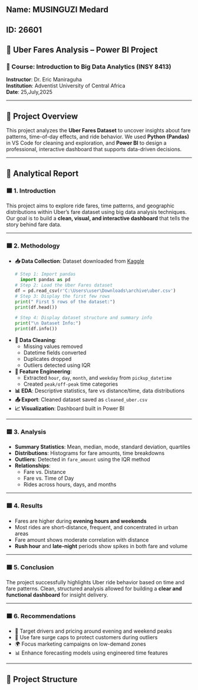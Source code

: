 ## Name: MUSINGUZI Medard
## ID: 26601

## 🚖 Uber Fares Analysis – Power BI Project

### 📘 Course: Introduction to Big Data Analytics (INSY 8413)  
**Instructor**: Dr. Eric Maniraguha  
**Institution**: Adventist University of Central Africa  
**Date**: 25,July,2025  

---

## 📌 Project Overview

This project analyzes the **Uber Fares Dataset** to uncover insights about fare patterns, time-of-day effects, and ride behavior. We used **Python (Pandas)** in VS Code for cleaning and exploration, and **Power BI** to design a professional, interactive dashboard that supports data-driven decisions.

---

## 🧾 Analytical Report

### 🟦 1. Introduction

This project aims to explore ride fares, time patterns, and geographic distributions within Uber’s fare dataset using big data analysis techniques. Our goal is to build a **clean, visual, and interactive dashboard** that tells the story behind fare data.

---

### 🟩 2. Methodology

- **📥 Data Collection**: Dataset downloaded from [Kaggle](https://www.kaggle.com/datasets/yasserh/uber-fares-dataset)
  ```python
  # Step 1: Import pandas
    import pandas as pd
  # Step 2: Load the Uber Fares dataset
  df = pd.read_csv(r'C:\Users\user\Downloads\archive\uber.csv')
  # Step 3: Display the first few rows
  print(" First 5 rows of the dataset:")
  print(df.head())

  # Step 4: Display dataset structure and summary info
  print("\n Dataset Info:")
  print(df.info())

  ```
- **🧹 Data Cleaning**:
  - Missing values removed
  - Datetime fields converted
  - Duplicates dropped
  - Outliers detected using IQR
- **🧠 Feature Engineering**:
  - Extracted `hour`, `day`, `month`, and `weekday` from `pickup_datetime`
  - Created `peak/off-peak` time categories
- **📊 EDA**: Descriptive statistics, fare vs distance/time, data distributions
- **📤 Export**: Cleaned dataset saved as `cleaned_uber.csv`
- **📈 Visualization**: Dashboard built in Power BI

---

### 🟨 3. Analysis

- **Summary Statistics**: Mean, median, mode, standard deviation, quartiles
- **Distributions**: Histograms for fare amounts, time breakdowns
- **Outliers**: Detected in `fare_amount` using the IQR method
- **Relationships**:
  - Fare vs. Distance
  - Fare vs. Time of Day
  - Rides across hours, days, and months

---

### 🟥 4. Results

- Fares are higher during **evening hours and weekends**
- Most rides are short-distance, frequent, and concentrated in urban areas
- Fare amount shows moderate correlation with distance
- **Rush hour** and **late-night** periods show spikes in both fare and volume

---

### 🟪 5. Conclusion

The project successfully highlights Uber ride behavior based on time and fare patterns. Clean, structured analysis allowed for building a **clear and functional dashboard** for insight delivery.

---

### 🟫 6. Recommendations

- 🎯 Target drivers and pricing around evening and weekend peaks
- 💬 Use fare surge caps to protect customers during outliers
- 🌍 Focus marketing campaigns on low-demand zones
- 📊 Enhance forecasting models using engineered time features

---

## 📁 Project Structure

